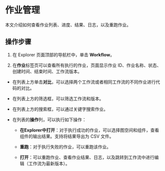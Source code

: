 # 作业管理

本文介绍如何查看作业列表、进度、结果、日志，以及重跑作业。

## 操作步骤

1. 在 Explorer 页面顶部的导航栏中，单击 **Workflow**。

2. 在**作业**标签页可以查看所有执行的作业，页面显示作业 ID、作业名称、状态、创建时间、结束时间、工作流版本。

  - 在列表上方单击**对比**，可以选择两个工作流或者相同工作流的不同作业进行代码的对比。

  - 在列表上方的筛选框，可以筛选工作流和版本。

  - 在列表上方的搜索框，可以通过关键字搜索作业。

  - 在列表的**操作**列，可以执行如下操作：

    - **在Explorer中打开**：对于执行成功的作业，可以选择图空间和组件，查看组件的输出结果。支持将结果导出为 CSV 文件。

    - **重跑**：对于执行失败的作业，可以重跑该作业。

    - **打开**：可以重跑作业、查看作业结果、日志，以及跳转到工作流中进行编辑（工作流为最新版本）。